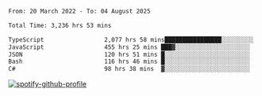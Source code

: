 <!--START_SECTION:waka-->

```txt
From: 20 March 2022 - To: 04 August 2025

Total Time: 3,236 hrs 53 mins

TypeScript                 2,077 hrs 58 mins████████████████░░░░░░░░░   64.20 %
JavaScript                 455 hrs 25 mins ███▓░░░░░░░░░░░░░░░░░░░░░   14.07 %
JSON                       120 hrs 51 mins █░░░░░░░░░░░░░░░░░░░░░░░░   03.73 %
Bash                       116 hrs 46 mins █░░░░░░░░░░░░░░░░░░░░░░░░   03.61 %
C#                         98 hrs 38 mins  ▓░░░░░░░░░░░░░░░░░░░░░░░░   03.05 %
```

<!--END_SECTION:waka-->
[![spotify-github-profile](https://spotify-github-profile.vercel.app/api/view?uid=c00zprrvy9xiloa9qnco3hmng&cover_image=true&theme=novatorem&show_offline=false&background_color=121212&bar_color=53b14f&bar_color_cover=false)](https://spotify-github-profile.vercel.app/api/view?uid=c00zprrvy9xiloa9qnco3hmng&redirect=true)



